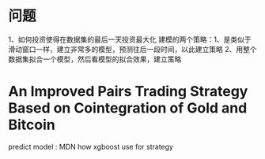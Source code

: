 # 问题
1、如何投资使得在数据集的最后一天投资最大化
建模的两个策略：1、是类似于滑动窗口一样，建立非常多的模型，预测往后一段时间，以此建立策略
2、用整个数据集拟合一个模型，然后看模型的拟合效果，建立策略



# An Improved Pairs Trading Strategy Based on Cointegration of Gold and Bitcoin

predict model : MDN 
how xgboost use for strategy